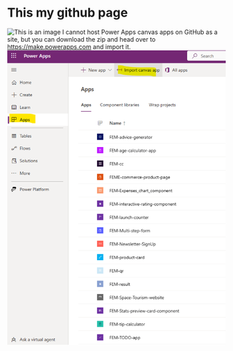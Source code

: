 ﻿# This my github page
 ![This is an image](https://myoctocat.com/assets/images/base-octocat.svg)
 I cannot host Power Apps canvas apps on GitHub as a site, but you can download the zip and head over to https://make.powerapps.com and import it.
![See sceenshot](https://github.com/kborkowski/kborkowski.github.io/blob/main/Screenshot%202023-05-28%20033116.png)
